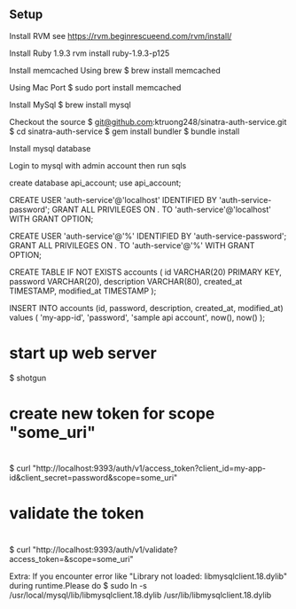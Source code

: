 Setup
-----

Install RVM
  see https://rvm.beginrescueend.com/rvm/install/

Install Ruby 1.9.3
    rvm install ruby-1.9.3-p125

Install memcached
  Using brew
  $ brew install memcached

  Using Mac Port
  $ sudo port install memcached

Install MySql
  $ brew install mysql

Checkout the source
  $ git@github.com:ktruong248/sinatra-auth-service.git
  $ cd sinatra-auth-service
  $ gem install bundler
  $ bundle install

Install mysql database

 Login to mysql with admin account then run sqls

create database api_account;
use api_account;

CREATE USER 'auth-service'@'localhost' IDENTIFIED BY 'auth-service-password';
GRANT ALL PRIVILEGES ON *.* TO 'auth-service'@'localhost' WITH GRANT OPTION;

CREATE USER 'auth-service'@'%' IDENTIFIED BY 'auth-service-password';
GRANT ALL PRIVILEGES ON *.* TO 'auth-service'@'%' WITH GRANT OPTION;


CREATE TABLE IF NOT EXISTS accounts (
  id VARCHAR(20) PRIMARY KEY,
  password VARCHAR(20),
  description VARCHAR(80),
  created_at TIMESTAMP,
  modified_at TIMESTAMP
);

INSERT INTO accounts (id, password, description, created_at, modified_at) values ( 'my-app-id', 'password', 'sample api account', now(), now() );


  # start up web server
  $ shotgun


#
# create new token for scope "some_uri"
#
$ curl "http://localhost:9393/auth/v1/access_token?client_id=my-app-id&client_secret=password&scope=some_uri"

#
# validate the token
#
$ curl "http://localhost:9393/auth/v1/validate?access_token=<token return from above command>&scope=some_uri"

Extra:
  If you encounter error like "Library not loaded: libmysqlclient.18.dylib" during runtime.Please do
  $ sudo ln -s /usr/local/mysql/lib/libmysqlclient.18.dylib /usr/lib/libmysqlclient.18.dylib
